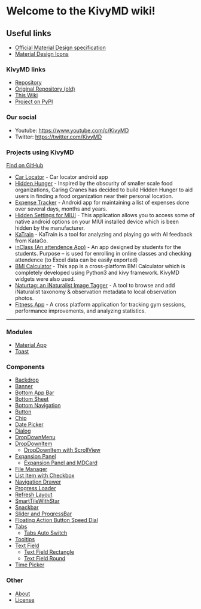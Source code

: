 Welcome to the KivyMD wiki!
===========================


Useful links
------------

* [Official Material Design specification](https://material.io/)
* [Material Design Icons](https://materialdesignicons.com/)

### KivyMD links

* [Repository](https://github.com/HeaTTheatR/KivyMD)
* [Original Repository (old)](https://gitlab.com/kivymd/KivyMD)
* [This Wiki](https://github.com/HeaTTheatR/KivyMD/wiki)
* [Project on PyPI](https://pypi.org/project/kivymd/)

### Our social

* Youtube: https://www.youtube.com/c/KivyMD
* Twitter: https://twitter.com/KivyMD

### Projects using KivyMD

[Find on GitHub](https://github.com/HeaTTheatR/KivyMD/network/dependents)

* [Car Locator](https://github.com/adywizard/car-locator) - Car locator android app
* [Hidden Hunger](https://github.com/flextian/Hidden-Hunger) - Inspired by the obscurity of smaller scale food organizations, Caring Cranes has decided to build Hidden Hunger to aid users in finding a food organization near their personal location.
* [Expense Tracker](https://github.com/adityabhawsingka/ExpenseTracker) - Android app for maintaining a list of expenses done over several days, months and years.
* [Hidden Settings for MIUI](https://play.google.com/store/apps/details?id=com.ceyhan.sets) - This application allows you to access some of native android options on your MIUI installed device which is been hidden by the manufacturer.
* [KaTrain](https://github.com/sanderland/katrain/) - KaTrain is a tool for analyzing and playing go with AI feedback from KataGo.
* [inClass (An attendence App)](https://www.youtube.com/watch?v=tij7nK0z-_U) - An app designed by students for the students. Purpose – is used for enrolling in online classes and checking attendence (to Excel data can be easily exported)
* [BMI Calculator](https://github.com/Hash-Studios/Kivy-BMI-App) - This app is a cross-platform BMI Calculator which is completely developed using Python3 and kivy framework. KivyMD widgets were also used.
* [Naturtag: an iNaturalist Image Tagger](https://github.com/JWCook/naturtag) - A tool to browse and add iNaturalist taxonomy & observation metadata to local observation photos.
* [Fitness App](https://github.com/Matan22g/FitnessApp) - A cross platform application for tracking gym sessions, performance improvements, and analyzing statistics.
-------------

### Modules

* [Material App](Modules-Material-App)
* [Toast](Modules-Toast)

### Components

* [Backdrop](Components-Backdrop)
* [Banner](Components-Banner)
* [Bottom App Bar](Components-Bottom-App-Bar)
* [Bottom Sheet](Components-Bottom-Sheet)
* [Bottom Navigation](Components-Bottom-Navigation)
* [Button](Components-Button)
* [Chip](Components-Chip)
* [Date Picker](Components-Date-Picker)
* [Dialog](Components-Dialog)
* [DropDownMenu](Components-DropDownMenu)
* [DropDownItem](Components-DropDownItem)
  * [DropDownItem with ScrollView](Components-DropDownItem-with-ScrollView)
* [Expansion Panel](Components-Expansion-Panel)
  * [Expansion Panel and MDCard](Components-Expansion-Panel-and-MDCard)
* [File Manager](Components-File-Manager)
* [List Item with Checkbox](Components-List-Item-with-Checkbox)
* [Navigation Drawer](Components-Navigation-Drawer)
* [Progress Loader](Components-Progress-Loader)
* [Refresh Layout](Components-Refresh-Layout)
* [SmartTileWithStar](Components-SmartTileWithStar)
* [Snackbar](Components-Snackbar)
* [Slider and ProgressBar](Components-Slider-and-ProgressBar)
* [Floating Action Button Speed Dial](Components-Floating-Action-Button-Speed-Dial)
* [Tabs](Components-Tabs)
  * [Tabs Auto Switch](Components-Tabs-Auto-Switch)
* [Tooltips](Components-Tooltips)
* [Text Field](Components-Text-Field)
  * [Text Field Rectangle](Components-Text-Field-Rectangle)
  * [Text Field Round](Components-Text-Field-Round)
* [Time Picker](Components-Time-Picker)


### Other

* [About](https://github.com/HeaTTheatR/KivyMD#readme)
* [License](https://github.com/HeaTTheatR/KivyMD/blob/master/LICENSE#L1)
